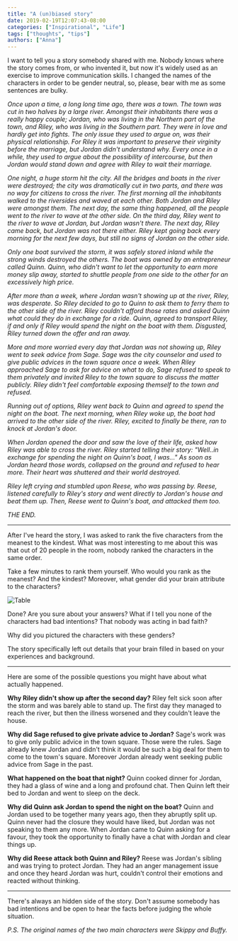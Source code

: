 ```yaml
---
title: "A (un)biased story"
date: 2019-02-19T12:07:43-08:00
categories: ["Inspirational", "Life"]
tags: ["thoughts", "tips"]
authors: ["Anna"]
---
```


I want to tell you a story somebody shared with me. 
Nobody knows where the story comes from, or who invented it, but now it's widely used as an exercise to improve communication skills. I changed the names of the characters in order to be gender neutral, so, please, bear with me as some sentences are bulky.

*Once upon a time, a long long time ago, there was a town. The town was cut in two halves by a large river. Amongst their inhabitants there was a really happy couple; Jordan, who was living in the Northern part of the town, and Riley, who was living in the Southern part.*
*They were in love and hardly get into fights. The only issue they used to argue on, was their physical relationship. For Riley it was important to preserve their virginity before the marriage, but Jordan didn't understand why. Every once in a while, they used to argue about the possibility of intercourse, but then Jordan would stand down and agree with Riley to wait their marriage.*

*One night, a huge storm hit the city. All the bridges and boats in the river were destroyed; the city was dramatically cut in two parts, and there was no way for citizens to cross the river.*
*The first morning all the inhabitants walked to the riversides and waved at each other. Both Jordan and Riley were amongst them. The next day, the same thing happened, all the people went to the river to wave at the other side.*
*On the third day, Riley went to the river to wave at Jordan, but Jordan wasn't there. The next day, Riley came back, but Jordan was not there either. Riley kept going back every morning for the next few days, but still no signs of Jordan on the other side.*

*Only one boat survived the storm, it was safely stored inland while the strong winds destroyed the others. The boat was owned by an entrepreneur called Quinn.*
*Quinn, who didn't want to let the opportunity to earn more money slip away, started to shuttle people from one side to the other for an excessively high price.*

*After more than a week, where Jordan wasn't showing up at the river, Riley, was desperate. So Riley decided to go to Quinn to ask them to ferry them to the other side of the river. Riley couldn't afford those rates and asked Quinn what could they do in exchange for a ride.*
*Quinn, agreed to transport Riley, if and only if Riley would spend the night on the boat with them. Disgusted, Riley turned down the offer and ran away.*

*More and more worried every day that Jordan was not showing up, Riley went to seek advice from Sage.*
*Sage was the city counselor and used to give public advices in the town square once a week. When Riley approached Sage to ask for advice on what to do, Sage refused to speak to them privately and invited Riley to the town square to discuss the matter publicly.*
*Riley didn't feel comfortable exposing themself to the town and refused.*

*Running out of options, Riley went back to Quinn and agreed to spend the night on the boat.*
*The next morning, when Riley woke up, the boat had arrived to the other side of the river. Riley, excited to finally be there, ran to knock at Jordan's door.*

*When Jordan opened the door and saw the love of their life, asked how Riley was able to cross the river. Riley started telling their story: "Well..in exchange for spending the night on Quinn's boat, I was..." As soon as Jordan heard those words, collapsed on the ground and refused to hear more. Their heart was shuttered and their world destroyed.*

*Riley left crying and stumbled upon Reese, who was passing by. Reese, listened carefully to Riley's story and went directly to Jordan's house and beat them up. Then, Reese went to Quinn's boat, and attacked them too.*

*THE END.*

---------

After I've heard the story, I was asked to rank the five characters from the meanest to the kindest. 
What was most interesting to me about this was that out of 20 people in the room, nobody ranked the characters in the same order. 

Take a few minutes to rank them yourself. Who would you rank as the meanest? And the kindest?
Moreover, what gender did your brain attribute to the characters?

![Table](/biased-story/table.jpg)

Done? Are you sure about your answers?
What if I tell you none of the characters had bad intentions? That nobody was acting in bad faith?

Why did you pictured the characters with these genders? 

The story specifically left out details that your brain filled in based on your experiences and background. 

---------

Here are some of the possible questions you might have about what actually happened.

**Why Riley didn't show up after the second day?**
Riley felt sick soon after the storm and was barely able to stand up. The first day they managed to reach the river, but then the illness worsened and they couldn't leave the house.

**Why did Sage refused to give private advice to Jordan?**
Sage's work was to give only public advice in the town square. Those were the rules. Sage already knew Jordan and didn't think it would be such a big deal for them to come to the town's square. Moreover Jordan already went seeking public advice from Sage in the past.

**What happened on the boat that night?** 
Quinn cooked dinner for Jordan, they had a glass of wine and a long and profound chat. Then Quinn left their bed to Jordan and went to sleep on the deck.

**Why did Quinn ask Jordan to spend the night on the boat?**
Quinn and Jordan used to be together many years ago, then they abruptly split up. Quinn never had the closure they would have liked, but Jordan was not speaking to them any more. When Jordan came to Quinn asking for a favour, they took the opportunity to finally have a chat with Jordan and clear things up.

**Why did Reese attack both Quinn and Riley?**
Reese was Jordan's sibling and was trying to protect Jordan. They had an anger management issue and once they heard Jordan was hurt, couldn't control their emotions and reacted without thinking.

---------

There's always an hidden side of the story. Don't assume somebody has bad intentions and be open to hear the facts before judging the whole situation. 

*P.S. The original names of the two main characters were Skippy and Buffy.*
